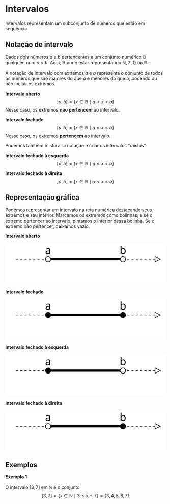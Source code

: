 # Intervalos

Intervalos representam um subconjunto de números que estão em sequência

## Notação de intervalo

Dados dois números $a$ e $b$ pertencentes a um conjunto numérico $\mathbb{B}$ qualquer, com $a$ < $b$. Aqui, $\mathbb{B}$ pode estar representando $\mathbb{N}, \mathbb{Z}, \mathbb{Q}$ ou $\mathbb{R}$.

A notação de intervalo com extremos $a$ e $b$ representa o conjunto de todos os números que são maiores do que $a$ e menores do que $b$, podendo ou não incluir os extremos. 

**Intervalo aberto** 
$$
]a,b[  =  \{x\in\mathbb{B} \mid a < x < b\}
$$
Nesse caso, os extremos **não pertencem** ao intervalo.

**Intervalo fechado** 
$$
[a,b]  =  \{x\in\mathbb{B} \mid a \le x \le b\}
$$
Nesse caso, os extremos **pertencem** ao intervalo.

Podemos também misturar a notação e criar os intervalos "mistos"

**Intervalo fechado à esquerda** 
$$
[a,b[  =  \{x\in\mathbb{B} \mid a \le x < b\}
$$

**Intervalo fechado à direita** 
$$
]a,b]  =  \{x\in\mathbb{B} \mid a < x \le b\}
$$

## Representação gráfica

Podemos representar um intervalo na reta numérica destacando seus extremos e seu interior. Marcamos os extremos como bolinhas, e se o extremo pertencer ao intervalo, pintamos o interior dessa bolinha. Se o extremo não pertencer, deixamos vazio. 

**Intervalo aberto**

![Intervalo aberto](./img/aula04-img01.svg)


**Intervalo fechado**

![Intervalo aberto](./img/aula04-img02.svg)


**Intervalo fechado à esquerda**

![Intervalo aberto](./img/aula04-img03.svg)


**Intervalo fechado à direita**

![Intervalo aberto](./img/aula04-img04.svg)

## Exemplos

**Exemplo 1**

O intervalo $[3,7]$ em $\mathbb{N}$ é o conjunto 
$$
[3,7] = \{x\in \mathbb{N} \mid 3\le x \le 7\} = \{3,4,5,6,7\}
$$